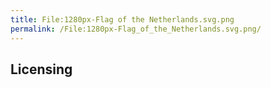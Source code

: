 ```yaml
---
title: File:1280px-Flag of the Netherlands.svg.png
permalink: /File:1280px-Flag_of_the_Netherlands.svg.png/
---
```


## Licensing